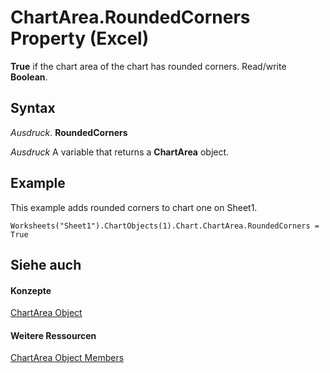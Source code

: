 
# ChartArea.RoundedCorners Property (Excel)

 **True** if the chart area of the chart has rounded corners. Read/write **Boolean**.


## Syntax

 _Ausdruck_. **RoundedCorners**

 _Ausdruck_ A variable that returns a **ChartArea** object.


## Example

This example adds rounded corners to chart one on Sheet1.


```
Worksheets("Sheet1").ChartObjects(1).Chart.ChartArea.RoundedCorners = True
```


## Siehe auch


#### Konzepte


[ChartArea Object](883423b5-7689-b164-c0a3-8dab049b5d9e.md)
#### Weitere Ressourcen


[ChartArea Object Members](http://msdn.microsoft.com/library/7be5d1c8-31ef-e784-7381-0bd95532da94%28Office.15%29.aspx)